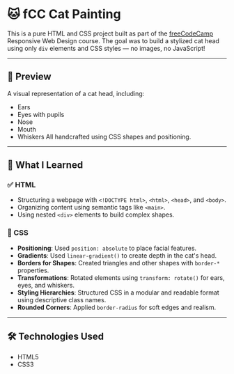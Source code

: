 # 🐱 fCC Cat Painting

This is a pure HTML and CSS project built as part of the [freeCodeCamp](https://www.freecodecamp.org/) Responsive Web Design course. The goal was to build a stylized cat head using only `div` elements and CSS styles — no images, no JavaScript!

---

## 📸 Preview

A visual representation of a cat head, including:
- Ears
- Eyes with pupils
- Nose
- Mouth
- Whiskers
All handcrafted using CSS shapes and positioning.

---

## 🧠 What I Learned

### ✅ HTML
- Structuring a webpage with `<!DOCTYPE html>`, `<html>`, `<head>`, and `<body>`.
- Organizing content using semantic tags like `<main>`.
- Using nested `<div>` elements to build complex shapes.

### 🎨 CSS
- **Positioning**: Used `position: absolute` to place facial features.
- **Gradients**: Used `linear-gradient()` to create depth in the cat's head.
- **Borders for Shapes**: Created triangles and other shapes with `border-*` properties.
- **Transformations**: Rotated elements using `transform: rotate()` for ears, eyes, and whiskers.
- **Styling Hierarchies**: Structured CSS in a modular and readable format using descriptive class names.
- **Rounded Corners**: Applied `border-radius` for soft edges and realism.

---

## 🛠️ Technologies Used

- HTML5
- CSS3
